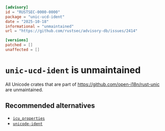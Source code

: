 ```toml
[advisory]
id = "RUSTSEC-0000-0000"
package = "unic-ucd-ident"
date = "2025-10-18"
informational = "unmaintained"
url = "https://github.com/rustsec/advisory-db/issues/2414"

[versions]
patched = []
unaffected = []
```

# `unic-ucd-ident` is unmaintained

All Unicode crates that are part of https://github.com/open-i18n/rust-unic are unmaintained.

## Recommended alternatives

- [`icu_properties`](https://crates.io/crates/icu_properties)
- [`unicode-ident`](https://crates.io/crates/unicode-ident)
